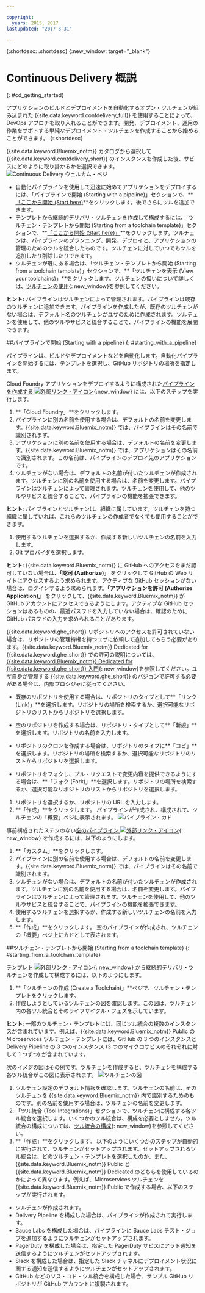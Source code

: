 ```yaml
---

copyright:
  years: 2015, 2017
lastupdated: "2017-3-31"

---
```


{:shortdesc: .shortdesc}
{:new_window: target="_blank"}

# Continuous Delivery 概説
{: #cd_getting_started}

アプリケションのビルドとデプロイメントを自動化するオプン・ツルチェンが組み込まれた {{site.data.keyword.contdelivery_full}} を使用することによって、DevOps アプロチを取り入れることができます。開発、デプロイメント、運用の作業をサポトする単純なデプロイメント・ツルチェンを作成することから始めることができます。
{: shortdesc}

{{site.data.keyword.Bluemix_notm}} カタログから選択して {{site.data.keyword.contdelivery_short}} のインスタンスを作成した後、サビスにどのように取り掛かるかを選択できます。
![Continuous Delivery ウェルカム・ペジ](images/cd_landing_page.png)

 * 自動化パイプラインを使用して迅速に始めてアプリケションをデプロイするには、「パイプラインで開始 (Starting with a pipeline)」セクションで、**[「ここから開始 (Start here)](#starting_with_a_pipeline)**をクリックします。後でさらにツルを追加できます。
 * テンプレトから継続的デリバリ・ツルチェンを作成して構成するには、「ツルチェン・テンプレトから開始 (Starting from a toolchain template)」セクションで、**[「ここから開始 (Start here)」](#starting_from_a_toolchain_template)**をクリックします。ツルチェンは、パイプラインのプランニング、開発、デプロイと、アプリケションの管理のためのツルを統合したものです。ツルチェンに対していつでもツルを追加したり削除したりできます。
 * ツルチェンが既にある場合は、「ツルチェン・テンプレトから開始 (Starting from a toolchain template)」セクションで、**「ツルチェンを表示 (View your toolchains)」**をクリックします。ツルチェンの扱いについて詳しくは、[ツルチェンの使用](/docs/services/ContinuousDelivery/toolchains_using.html){: new_window}を参照してください。

**ヒント:** パイプラインはツルチェンによって管理されます。パイプラインは既存のツルチェンに追加できます。パイプラインを作成したが、既存のツルチェンがない場合は、デフォルト名のツルチェンがユザのために作成されます。ツルチェンを使用して、他のツルやサビスと統合することで、パイプラインの機能を展開できます。

##パイプラインで開始 (Starting with a pipeline)
{: #starting_with_a_pipeline}

パイプラインは、ビルドやデプロイメントなどを自動化します。自動化パイプラインを開始するには、テンプレトを選択し、GitHub リポジトリの場所を指定します。

Cloud Foundry アプリケションをデプロイするように構成された[パイプラインを作成する ![外部リンク・アイコン](../../icons/launch-glyph.svg "外部リンク・アイコン")](https://console.ng.bluemix.net/devops/pipelines/dashboard/create){:new_window} には、以下のステップを実行します。

1. **「Cloud Foundry」**をクリックします。
1. パイプラインに別の名前を使用する場合は、デフォルトの名前を変更します。{{site.data.keyword.Bluemix_notm}} では、パイプラインはその名前で識別されます。
1. アプリケションに別の名前を使用する場合は、デフォルトの名前を変更します。{{site.data.keyword.Bluemix_notm}} では、アプリケションはその名前で識別されます。この名前は、パイプラインのデプロイ先のアプリケションです。
1. ツルチェンがない場合は、デフォルトの名前が付いたツルチェンが作成されます。ツルチェンに別の名前を使用する場合は、名前を変更します。パイプラインはツルチェンによって管理されます。ツルチェンを使用して、他のツルやサビスと統合することで、パイプラインの機能を拡張できます。

 **ヒント**: パイプラインとツルチェンは、組織に属しています。ツルチェンを持つ組織に属していれば、これらのツルチェンの作成者でなくても使用することができます。

1. 使用するツルチェンを選択するか、作成する新しいツルチェンの名前を入力します。
1. Git プロバイダを選択します。

 **ヒント**: {{site.data.keyword.Bluemix_notm}} に GitHub へのアクセスをまだ認可していない場合は、**「認可 (Authorize)」** をクリックして GitHub の Web サイトにアクセスするよう求められます。アクティブな GitHub セッションがない場合は、ログインするよう求められます。**「アプリケションを許可 (Authorize Application)」** をクリックして、{{site.data.keyword.Bluemix_notm}} が GitHub アカウントにアクセスできるようにします。アクティブな GitHub セッションはあるものの、最近パスワドを入力していない場合は、確認のために GitHub パスワドの入力を求められることがあります。

 {{site.data.keyword.ghe_short}} リポジトリへのアクセスを許可されていない場合は、リポジトリの管理特権を持つユザに依頼して追加してもらう必要があります。{{site.data.keyword.Bluemix_notm}} Dedicated for {{site.data.keyword.ghe_short}} での許可の説明については、[{{site.data.keyword.Bluemix_notm}} Dedicated for {{site.data.keyword.ghe_short}} 入門](/docs/services/ghededicated/index.html){: new_window}を参照してください。ユザ自身が管理する {{site.data.keyword.ghe_short}} のバジョンで許可する必要がある場合は、内部プロシジャに従ってください。

   * 既存のリポジトリを使用する場合は、リポジトリのタイプとして**「リンク (Link)」**を選択します。リポジトリの場所を検索するか、選択可能なリポジトリのリストからリポジトリを選択します。

   * 空のリポジトリを作成する場合は、リポジトリ・タイプとして**「新規」**を選択します。リポジトリの名前を入力します。

   * リポジトリのクロンを作成する場合は、リポジトリのタイプに**「コピ」**を選択します。リポジトリの場所を検索するか、選択可能なリポジトリのリストからリポジトリを選択します。

   * リポジトリをフォクし、プル・リクエストで変更内容を提供できるようにする場合は、**「フォク (Fork)」**を選択します。リポジトリの場所を検索するか、選択可能なリポジトリのリストからリポジトリを選択します。

1. リポジトリを選択するか、リポジトリの URL を入力します。
1. **「作成」**をクリックします。 パイプラインが作成され、構成されて、ツルチェンの「概要」ペジに表示されます。
![パイプライン・カド](images/cd_pipeline.png)

事前構成されたステジのない[空のパイプライン ![外部リンク・アイコン](../../icons/launch-glyph.svg "外部リンク・アイコン")](https://console.ng.bluemix.net/devops/pipelines/dashboard/create){: new_window} を作成するには、以下のようにします。

1. **「カスタム」**をクリックします。
1. パイプラインに別の名前を使用する場合は、デフォルトの名前を変更します。{{site.data.keyword.Bluemix_notm}} では、パイプラインはその名前で識別されます。
1. ツルチェンがない場合は、デフォルトの名前が付いたツルチェンが作成されます。ツルチェンに別の名前を使用する場合は、名前を変更します。パイプラインはツルチェンによって管理されます。ツルチェンを使用して、他のツルやサビスと統合することで、パイプラインの機能を拡張できます。
1. 使用するツルチェンを選択するか、作成する新しいツルチェンの名前を入力します。
1. **「作成」**をクリックします。 空のパイプラインが作成され、ツルチェンの「概要」ペジ上にカドとして表されます。

##ツルチェン・テンプレトから開始 (Starting from a toolchain template)
{: #starting_from_a_toolchain_template}

[テンプレト ![外部リンク・アイコン](../../icons/launch-glyph.svg "外部リンク・アイコン icon")](https://console.ng.bluemix.net/devops/create){: new_window} から継続的デリバリ・ツルチェンを作成して構成するには、以下のようにします。

1. **「ツルチェンの作成 (Create a Toolchain)」**ペジで、ツルチェン・テンプレトをクリックします。  
1. 作成しようとしているツルチェンの図を確認します。この図は、ツルチェン内の各ツル統合とそのライフサイクル・フェズを示しています。

 **ヒント**: 一部のツルチェン・テンプレトには、同じツル統合の複数のインスタンスが含まれています。例えば、{{site.data.keyword.Bluemix_notm}} Public の Microservices ツルチェン・テンプレトには、GitHub の 3 つのインスタンスと Delivery Pipeline の 3 つのインスタンス (3 つのマイクロサビスのそれぞれに対して 1 つずつ) が含まれています。

 次のイメジの図はその例です。ツルチェンを作成すると、ツルチェンを構成する各ツル統合がこの図に表示されます。
![ツルチェンの図](images/toolchain_diagram.png)
1. ツルチェン設定のデフォルト情報を確認します。ツルチェンの名前は、そのツルチェンを {{site.data.keyword.Bluemix_notm}} 内で識別するためのものです。別の名前を使用する場合は、ツルチェンの名前を変更します。
1. 「ツル統合 (Tool Integrations)」セクションで、ツルチェンに構成する各ツル統合を選択します。いくつかのツル統合は、構成を必要としません。ツル統合の構成については、[ツル統合の構成](/docs/services/ContinuousDelivery/toolchains_integrations.html){: new_window}を参照してください。
1. **「作成」**をクリックします。 以下のようにいくつかのステップが自動的に実行されて、ツルチェンがセットアップされます。セットアップされるツル統合は、どのツルチェン・テンプレトを選択したのか、また、{{site.data.keyword.Bluemix_notm}} Public と {{site.data.keyword.Bluemix_notm}} Dedicated のどちらを使用しているのかによって異なります。例えば、Microservices ツルチェンを {{site.data.keyword.Bluemix_notm}} Public で作成する場合、以下のステップが実行されます。

 * ツルチェンが作成されます。
 * Delivery Pipeline を構成した場合は、パイプラインが作成されて実行します。
 * Sauce Labs を構成した場合は、パイプラインに Sauce Labs テスト・ジョブを追加するようにツルチェンがセットアップされます。
 * PagerDuty を構成した場合は、指定した PagerDuty サビスにアラト通知を送信するようにツルチェンがセットアップされます。
 * Slack を構成した場合は、指定した Slack チャネルにデプロイメント状況に関する通知を送信するようにツルチェンがセットアップされます。
 * GitHub などのソス・コド・ツル統合を構成した場合、サンプル GitHub リポジトリが GitHub アカウントに複製されます。
